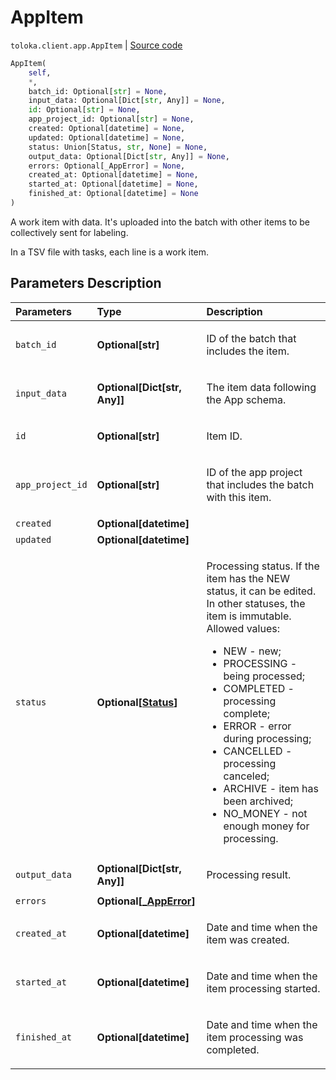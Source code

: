 # AppItem
`toloka.client.app.AppItem` | [Source code](https://github.com/Toloka/toloka-kit/blob/v0.1.24/src/client/app.py#L100)

```python
AppItem(
    self,
    *,
    batch_id: Optional[str] = None,
    input_data: Optional[Dict[str, Any]] = None,
    id: Optional[str] = None,
    app_project_id: Optional[str] = None,
    created: Optional[datetime] = None,
    updated: Optional[datetime] = None,
    status: Union[Status, str, None] = None,
    output_data: Optional[Dict[str, Any]] = None,
    errors: Optional[_AppError] = None,
    created_at: Optional[datetime] = None,
    started_at: Optional[datetime] = None,
    finished_at: Optional[datetime] = None
)
```

A work item with data. It's uploaded into the batch with other items to be collectively sent for labeling.


In a TSV file with tasks, each line is a work item.

## Parameters Description

| Parameters | Type | Description |
| :----------| :----| :-----------|
`batch_id`|**Optional\[str\]**|<p>ID of the batch that includes the item.</p>
`input_data`|**Optional\[Dict\[str, Any\]\]**|<p>The item data following the App schema.</p>
`id`|**Optional\[str\]**|<p>Item ID.</p>
`app_project_id`|**Optional\[str\]**|<p>ID of the app project that includes the batch with this item.</p>
`created`|**Optional\[datetime\]**|<p></p>
`updated`|**Optional\[datetime\]**|<p></p>
`status`|**Optional\[[Status](toloka.client.app.AppItem.Status.md)\]**|<p>Processing status. If the item has the NEW status, it can be edited. In other statuses, the item is immutable. Allowed values:<ul><li>NEW - new;</li><li>PROCESSING - being processed;</li><li>COMPLETED - processing complete;</li><li>ERROR - error during processing;</li><li>CANCELLED - processing canceled;</li><li>ARCHIVE - item has been archived;</li><li>NO_MONEY - not enough money for processing.</li></ul></p>
`output_data`|**Optional\[Dict\[str, Any\]\]**|<p>Processing result.</p>
`errors`|**Optional\[[_AppError](toloka.client.app._AppError.md)\]**|<p></p>
`created_at`|**Optional\[datetime\]**|<p>Date and time when the item was created.</p>
`started_at`|**Optional\[datetime\]**|<p>Date and time when the item processing started.</p>
`finished_at`|**Optional\[datetime\]**|<p>Date and time when the item processing was completed.</p>
